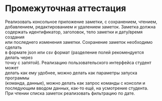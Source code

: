 # Промежуточная аттестация
Реализовать консольное приложение заметки, с сохранением, чтением,  
добавлением, редактированием и удалением заметок. Заметка должна  
содержать идентификатор, заголовок, тело заметки и дату/время создания  
или последнего изменения заметки. Сохранение заметок необходимо сделать  
в формате json или csv формат (разделение полей рекомендуется делать через  
точку с запятой). Реализацию пользовательского интерфейса студент может  
делать как ему удобнее, можно делать как параметры запуска программы  
(команда, данные), можно делать как запрос команды с консоли и  
последующим вводом данных, как-то ещё, на усмотрение студента.   
При чтении списка заметок реализовать фильтрацию по дате.  

